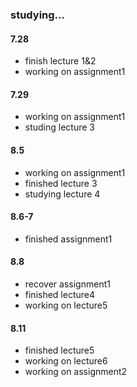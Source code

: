 ### studying...
#### 7.28 
 - finish lecture 1&2
 - working on assignment1

#### 7.29
 - working on assignment1
 - studing lecture 3


#### 8.5
 - working on assignment1
 - finished lecture 3
 - studying lecture 4

#### 8.6-7
 - finished assignment1


#### 8.8
 - recover assignment1
 - finished lecture4
 - working on lecture5


#### 8.11
 - finished lecture5
 - working on lecture6
 - working on assignment2